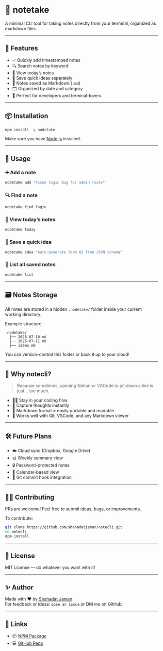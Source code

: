 # 📝 notetake

A minimal CLI tool for taking notes directly from your terminal, organized as markdown files.

---

## 🚀 Features

- ✅ Quickly add timestamped notes  
- 🔍 Search notes by keyword  
- 📅 View today’s notes  
- 🧠 Save quick ideas separately  
- 📁 Notes saved as Markdown (`.md`)  
- 🗂️ Organized by date and category  
- 🌙 Perfect for developers and terminal-lovers

---

## 📦 Installation

```bash
npm install -g nodetake
```

Make sure you have [Node.js](https://nodejs.org/) installed.

---

## 📘 Usage

### ➕ Add a note

```bash
nodetake add "Fixed login bug for admin route"
```

### 🔍 Find a note

```bash
nodetake find login
```

### 📅 View today’s notes

```bash
nodetake today
```

### 🧠 Save a quick idea

```bash
nodetake idea "Auto-generate form UI from JSON schema"
```

### 📂 List all saved notes

```bash
nodetake list
```

---

## 🗃️ Notes Storage

All notes are stored in a hidden `.nodetake/` folder inside your current working directory.

Example structure:

```
.nodetake/
  ├── 2025-07-10.md
  ├── 2025-07-11.md
  ├── ideas.md
```

You can version-control this folder or back it up to your cloud!

---

## 🌟 Why notecli?

> Because sometimes, opening Notion or VSCode to jot down a line is just... too much.

- 👨‍💻 Stay in your coding flow  
- 🧠 Capture thoughts instantly  
- 💾 Markdown format = easily portable and readable  
- 🧩 Works well with Git, VSCode, and any Markdown viewer

---

## 🛠 Future Plans

- ☁️ Cloud sync (Dropbox, Google Drive)  
- 📊 Weekly summary view  
- 🔒 Password-protected notes  
- 📅 Calendar-based view  
- 🔗 Git commit hook integration

---

## 🧑‍💻 Contributing

PRs are welcome! Feel free to submit ideas, bugs, or improvements.

To contribute:

```bash
git clone https://github.com/shahadatjaman/notecli.git
cd notecli
npm install
```

---

## 📜 License

MIT License — do whatever you want with it!

---

## ✨ Author

Made with ❤️ by [Shahadat Jaman](https://shahadatjaman.vercel.app/)  
For feedback or ideas: `open an issue` or DM me on GitHub.

---

## 🔗 Links

- 📦 [NPM Package](https://www.npmjs.com/package/nodetake)  
- 💻 [GitHub Repo](https://github.com/shahadatjaman/notecli)  

